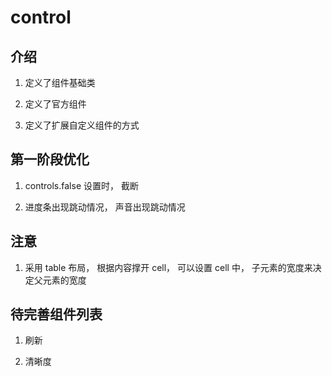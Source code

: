 # control

## 介绍

1. 定义了组件基础类

1. 定义了官方组件

1. 定义了扩展自定义组件的方式

## 第一阶段优化

<!--1. 事件委托。 plugin（考虑， 研究-->

<!--1. 用户自定义组件扩展-->

<!--1. 全局 flex 或者 100% 或者 table 或者拿到数值，纯粹计算结果(重点考虑，不同屏幕下，或者不固定长度情况下，导致的一些布局问题)-->
<!--* 每个元素都会设置自己的宽度（包括官方给的自定义宽度）-->
<!--* 最后设置 progressbar 的宽度(加载出来， 但是可以不用， 只是占用固定宽度)-->

<!--1. 配置项扩展-->

<!--1. 缓存进度条-->

<!--1. 时间处理 hh:mm:ss tip 宽度 progressTime 宽度 -->

<!--1. resize 方法 table 布局后这个不在重复-->

<!--1. 拖动截流， 或者不直接设置 currentTime, 避免重复调起 seek-->

<!--1. 动画 (volume(描边动画)  play（path 变形动画)-->

<!--1. vision > chimee-->

1. controls.false 设置时， 截断

1. 进度条出现跳动情况， 声音出现跳动情况

## 注意

1. 采用 table 布局， 根据内容撑开 cell， 可以设置 cell 中， 子元素的宽度来决定父元素的宽度

## 待完善组件列表

1. 刷新

1. 清晰度